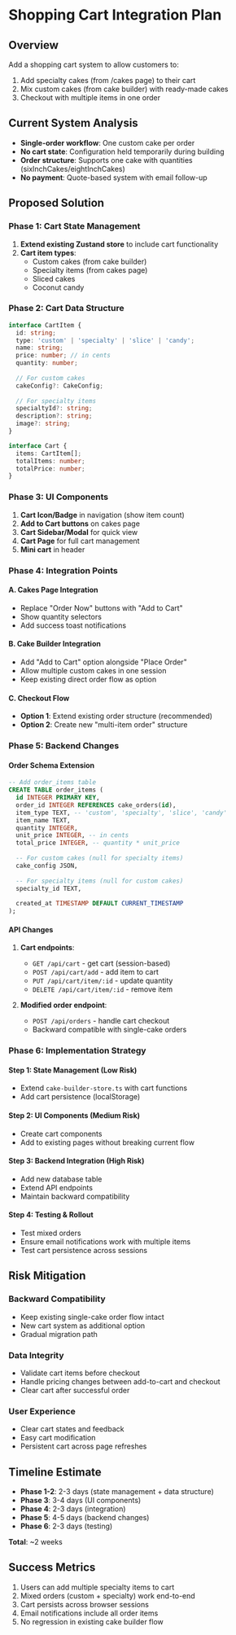 # Shopping Cart Integration Plan

## Overview
Add a shopping cart system to allow customers to:
1. Add specialty cakes (from /cakes page) to their cart
2. Mix custom cakes (from cake builder) with ready-made cakes
3. Checkout with multiple items in one order

## Current System Analysis
- **Single-order workflow**: One custom cake per order
- **No cart state**: Configuration held temporarily during building
- **Order structure**: Supports one cake with quantities (sixInchCakes/eightInchCakes)
- **No payment**: Quote-based system with email follow-up

## Proposed Solution

### Phase 1: Cart State Management
1. **Extend existing Zustand store** to include cart functionality
2. **Cart item types**:
   - Custom cakes (from cake builder)
   - Specialty items (from cakes page)
   - Sliced cakes
   - Coconut candy

### Phase 2: Cart Data Structure
```typescript
interface CartItem {
  id: string;
  type: 'custom' | 'specialty' | 'slice' | 'candy';
  name: string;
  price: number; // in cents
  quantity: number;
  
  // For custom cakes
  cakeConfig?: CakeConfig;
  
  // For specialty items
  specialtyId?: string;
  description?: string;
  image?: string;
}

interface Cart {
  items: CartItem[];
  totalItems: number;
  totalPrice: number;
}
```

### Phase 3: UI Components
1. **Cart Icon/Badge** in navigation (show item count)
2. **Add to Cart buttons** on cakes page
3. **Cart Sidebar/Modal** for quick view
4. **Cart Page** for full cart management
5. **Mini cart** in header

### Phase 4: Integration Points

#### A. Cakes Page Integration
- Replace "Order Now" buttons with "Add to Cart"
- Show quantity selectors
- Add success toast notifications

#### B. Cake Builder Integration
- Add "Add to Cart" option alongside "Place Order"
- Allow multiple custom cakes in one session
- Keep existing direct order flow as option

#### C. Checkout Flow
- **Option 1**: Extend existing order structure (recommended)
- **Option 2**: Create new "multi-item order" structure

### Phase 5: Backend Changes

#### Order Schema Extension
```sql
-- Add order_items table
CREATE TABLE order_items (
  id INTEGER PRIMARY KEY,
  order_id INTEGER REFERENCES cake_orders(id),
  item_type TEXT, -- 'custom', 'specialty', 'slice', 'candy'
  item_name TEXT,
  quantity INTEGER,
  unit_price INTEGER, -- in cents
  total_price INTEGER, -- quantity * unit_price
  
  -- For custom cakes (null for specialty items)
  cake_config JSON,
  
  -- For specialty items (null for custom cakes)
  specialty_id TEXT,
  
  created_at TIMESTAMP DEFAULT CURRENT_TIMESTAMP
);
```

#### API Changes
1. **Cart endpoints**:
   - `GET /api/cart` - get cart (session-based)
   - `POST /api/cart/add` - add item to cart
   - `PUT /api/cart/item/:id` - update quantity
   - `DELETE /api/cart/item/:id` - remove item

2. **Modified order endpoint**:
   - `POST /api/orders` - handle cart checkout
   - Backward compatible with single-cake orders

### Phase 6: Implementation Strategy

#### Step 1: State Management (Low Risk)
- Extend `cake-builder-store.ts` with cart functions
- Add cart persistence (localStorage)

#### Step 2: UI Components (Medium Risk)
- Create cart components
- Add to existing pages without breaking current flow

#### Step 3: Backend Integration (High Risk)
- Add new database table
- Extend API endpoints
- Maintain backward compatibility

#### Step 4: Testing & Rollout
- Test mixed orders
- Ensure email notifications work with multiple items
- Test cart persistence across sessions

## Risk Mitigation

### Backward Compatibility
- Keep existing single-cake order flow intact
- New cart system as additional option
- Gradual migration path

### Data Integrity
- Validate cart items before checkout
- Handle pricing changes between add-to-cart and checkout
- Clear cart after successful order

### User Experience
- Clear cart states and feedback
- Easy cart modification
- Persistent cart across page refreshes

## Timeline Estimate
- **Phase 1-2**: 2-3 days (state management + data structure)
- **Phase 3**: 3-4 days (UI components)
- **Phase 4**: 2-3 days (integration)
- **Phase 5**: 4-5 days (backend changes)
- **Phase 6**: 2-3 days (testing)

**Total**: ~2 weeks

## Success Metrics
1. Users can add multiple specialty items to cart
2. Mixed orders (custom + specialty) work end-to-end
3. Cart persists across browser sessions
4. Email notifications include all order items
5. No regression in existing cake builder flow